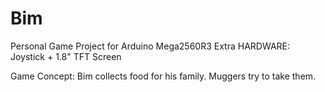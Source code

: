 # Bim
Personal Game Project for Arduino Mega2560R3 
Extra HARDWARE: Joystick + 1.8" TFT Screen

Game Concept: Bim collects food for his family. Muggers try to take them.
